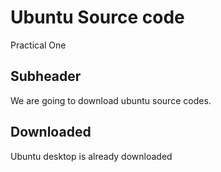 # Ubuntu Source code

Practical One

## Subheader

We are going to download ubuntu source codes.

## Downloaded

Ubuntu desktop is already downloaded
